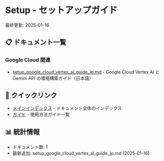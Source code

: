 # Setup - セットアップガイド

最終更新: 2025-01-16

## 📋 ドキュメント一覧

### Google Cloud 関連

- [setup_google_cloud_vertex_ai_guide_jp.md](setup_google_cloud_vertex_ai_guide_jp.md) - Google Cloud Vertex AI と Gemini API の環境構築ガイド（日本語）

## 🔗 クイックリンク

- [メインインデックス](../index.md) - ドキュメント全体のインデックス
- [ガイド](../guides/index.md) - 使用方法ガイド一覧

## 📊 統計情報

- ドキュメント数: 1
- 最新追加: setup_google_cloud_vertex_ai_guide_jp.md (2025-01-16)
